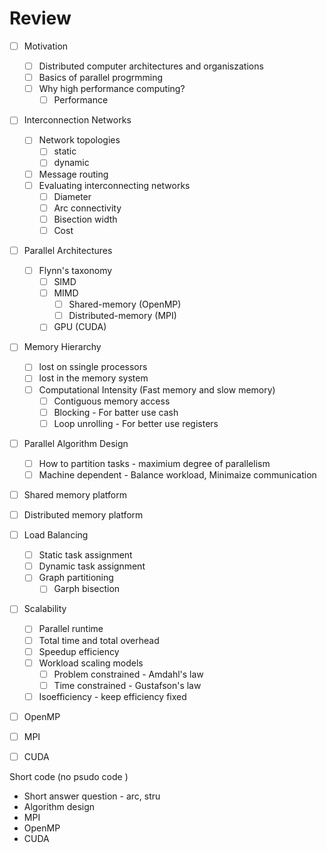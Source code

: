 # Review

- [ ] Motivation
  - [ ] Distributed computer architectures and organiszations
  - [ ] Basics of parallel progrmming
  - [ ] Why high performance computing?
    - [ ] Performance
- [ ] Interconnection Networks
  - [ ] Network topologies
    - [ ] static
    - [ ] dynamic
  - [ ] Message routing
  - [ ] Evaluating interconnecting networks
    - [ ] Diameter
    - [ ] Arc connectivity
    - [ ] Bisection width
    - [ ] Cost
- [ ] Parallel Architectures
  - [ ] Flynn's taxonomy
    - [ ] SIMD
    - [ ] MIMD
      - [ ] Shared-memory (OpenMP)
      - [ ] Distributed-memory (MPI)
    - [ ] GPU (CUDA)
- [ ] Memory Hierarchy
  - [ ] lost on ssingle processors
  - [ ] lost in the memory system
  - [ ] Computational Intensity (Fast memory and slow memory)
    - [ ] Contiguous memory access
    - [ ] Blocking - For batter use cash
    - [ ] Loop unrolling - For better use registers
- [ ] Parallel Algorithm Design
  - [ ] How to partition tasks - maximium degree of parallelism
  - [ ] Machine dependent - Balance workload, Minimaize communication
- [ ] Shared memory platform
- [ ] Distributed memory platform
- [ ] Load Balancing
  - [ ] Static task assignment
  - [ ] Dynamic task assignment
  - [ ] Graph partitioning 
    - [ ] Garph bisection
- [ ] Scalability 
  - [ ] Parallel runtime
  - [ ] Total time and total overhead
  - [ ] Speedup efficiency
  - [ ] Workload scaling models
    - [ ] Problem constrained - Amdahl's law
    - [ ] Time constrained - Gustafson's law
  - [ ] Isoefficiency - keep efficiency fixed
- [ ] OpenMP
- [ ] MPI
- [ ] CUDA


Short code (no psudo code )
- Short answer question - arc, stru
- Algorithm design
- MPI
- OpenMP
- CUDA